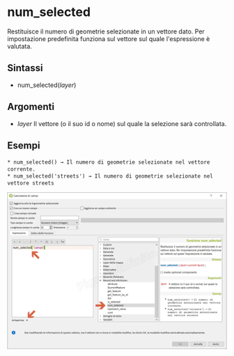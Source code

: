 # num_selected

Restituisce il numero di geometrie selezionate in un vettore dato. Per impostazione predefinita funziona sul vettore sul quale l'espressione è valutata.

## Sintassi

* num_selected(*layer*)

## Argomenti

* *layer* Il vettore (o il suo id o nome) sul quale la selezione sarà controllata.

## Esempi
```
* num_selected() → Il numero di geometrie selezionate nel vettore corrente.
* num_selected('streets') → Il numero di geometrie selezionate nel vettore streets
```

![](/img/record_e_attributi/num_selected1.png)